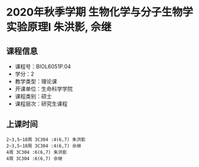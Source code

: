 # 2020年秋季学期 生物化学与分子生物学实验原理I 朱洪影, 佘继






## 课程信息

- 课程号：BIOL6051P.04
- 学分：2
- 教学类型：理论课
- 开课单位：生命科学学院
- 课程类别：硕士
- 课程层次：研究生课程

## 上课时间

```
2~3,5~18周 3C304 :4(6,7) 朱洪影
2~3,5~18周 3C304 :4(6,7) 佘继
4周 3C304 :6(6,7) 朱洪影
4周 3C304 :6(6,7) 佘继
```

